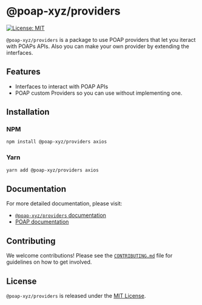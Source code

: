 # @poap-xyz/providers

[![License: MIT](https://img.shields.io/badge/License-MIT-green.svg)](https://opensource.org/licenses/MIT)

`@poap-xyz/providers` is a package to use POAP providers that let you iteract with POAPs APIs. Also
you can make your own provider by extending the interfaces.

## Features

- Interfaces to interact with POAP APIs
- POAP custom Providers so you can use without implementing one.

## Installation

### NPM

```bash
npm install @poap-xyz/providers axios
```

### Yarn

```bash
yarn add @poap-xyz/providers axios
```

## Documentation

For more detailed documentation, please visit:

- [`@poap-xyz/providers` documentation](https://sdk.poap.tech/packages/providers)
- [POAP documentation](https://documentation.poap.tech/docs)

## Contributing

We welcome contributions! Please see the [`CONTRIBUTING.md`](../../.github/CONTRIBUTING.md) file for
guidelines on how to get involved.

## License

`@poap-xyz/providers` is released under the [MIT License](https://opensource.org/licenses/MIT).
